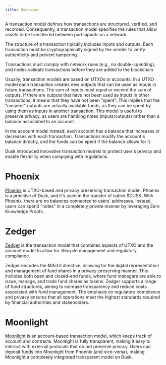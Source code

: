 ```yaml
---
title: Overview
---
```


A transaction model defines how transactions are structured, verified, and recorded. Consequently, a transaction model specifies the rules that allow assets to be transferred between participants on a network.

The structure of a transaction tipically includes inputs and outputs. Each transaction must be cryptographically signed by the sender to verify authenticity and prevent tampering.

Transactions must comply with network rules (e.g., no double-spending), and nodes validate transactions before they are added to the blockchain.

Usually, transaction models are based on UTXOs or accounts.
In a UTXO model each transaction creates new outputs that can be used as inputs in future transactions. The sum of inputs must equal or exceed the sum of outputs. If there are outputs that have not been used as inputs in other transactions, it means that they have not been "spent". This implies that the "unspent" outputs are actually available funds, as they can be spent by using them as inputs in another transaction. This model is useful to preserve privacy, as users are handling notes (inputs/outputs) rather than a balance associated to an account.

In the account model instead, each account has a balance that increases or decreases with each transaction. Transactions modify the account's balance directly, and the funds can be spent if the balance allows for it.

Dusk introduced innovative transaction models to protect user's privacy and enable flexibility when complying with regulations.

# Phoenix
[Phoenix](/src/content/docs/learn/dusk-protocol/transaction_models/phoenix) is UTXO-based and privacy preserving transaction model. Phoenix is a primitive of Dusk, and it's used in the transfer of native $DUSK. With Phoenix, there are no balances connected to users' addresses. Instead, users can spend "notes" in a completely private manner by leveraging Zero Knowledge Proofs.


# Zedger
[Zedger](/src/content/docs/learn/dusk-protocol/transaction_models/zedger) is the transaction model that combines aspects of UTXO and the account model to allow for lifecycle management and regulatory compliance.

Zedger encodes the Mifid II directive, allowing for the digital representation and management of fund shares in a privacy-preserving manner. This includes both open and closed-end funds, where fund managers are able to issue, manage, and trade fund shares as tokens. Zedger supports a range of fund structures, aiming to increase transparency and reduce costs associated with fund management. The emphasis on regulatory compliance and privacy ensures that all operations meet the highest standards required by financial authorities and stakeholders.

# Moonlight
[Moonlight](/src/content/docs/learn/dusk-protocol/transaction_models/moonlight) is an account-based transaction model, which keeps track of account and contracts. Moonlight is fully transparent, making it easy to interact with external protocols that do not preserve privacy.
Users can deposit funds into Moonlight from Phoenix (and vice-versa), making Moonlight a completely integrated transparent model on Dusk.
